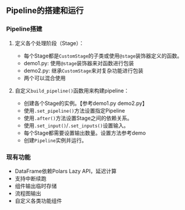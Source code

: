 
## Pipeline的搭建和运行


### Pipeline搭建


1. 定义各个处理阶段（Stage）：

    - 每个Stage都是`CustomStage`的子类或使用`@stage`装饰器定义的函数。
    - demo1.py: 使用`@stage`装饰器来对函数进行包装
    - demo2.py: 继承`CustomStage`来对复杂功能进行包装
    - 两个可以混合使用

2. 自定义`build_pipeline()`函数用来构建pipeline：

    - 创建各个Stage的实例。【参考demo1.py demo2.py】
    - 使用`.set_pipeline()`方法设置指定Pipeline
    - 使用`.after()`方法设置Stage之间的依赖关系。
    - 使用`.set_input()`/`.set_inputs()`设置输入。
    - 每个Stage都需要设置输出数量。设置方法参考demo
    - 创建`Pipeline`实例并运行。


### 现有功能

- DataFrame依赖Polars Lazy API，延迟计算
- 支持中断续跑
- 组件输出临时存储
- 流程图输出
- 自定义各类功能组件
